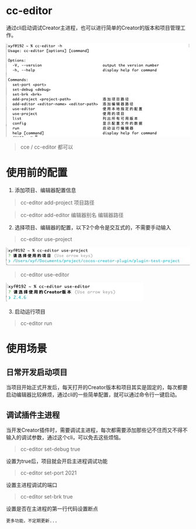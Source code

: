 # cc-editor
通过cli启动调试Creator主进程，也可以进行简单的Creator的版本和项目管理工作。

![](./.README_images/img.png)

> cce / cc-editor 都可以

# 使用前的配置

1. 添加项目、编辑器配置信息
> cc-editor add-project 项目路径

> cc-editor add-editor 编辑器别名 编辑器路径

2. 选择项目、编辑器的配置，以下2个命令是交互式的，不需要手动输入
> cc-editor use-project

![](.README_images/d62d10cc.png)

> cc-editor use-editor

![](.README_images/ad03aa71.png)

3. 启动运行项目
> cc-editor run

# 使用场景

## 日常开发启动项目
当项目开始正式开发后，每天打开的Creator版本和项目其实是固定的，每次都要启动编辑器比较麻烦，通过cli的一些简单配置，就可以通过命令行一键启动。
 
## 调试插件主进程
当开发Creator插件时，需要调试主进程，每次都需要添加那些记不住而又不得不输入的调试参数，通过这个cli，可以免去这些烦恼。

> cc-editor set-debug true

设置为true后，项目就会开启主进程调试功能

> cc-editor set-port 2021
 
设置主进程调试的端口

> cc-editor set-brk true

设置是否在主进程的第一行代码设置断点

`更多功能，不定期更新...`

